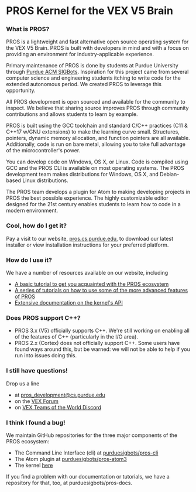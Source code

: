 # PROS Kernel for the VEX V5 Brain

### What is PROS?
PROS is a lightweight and fast alternative open source operating system for the VEX V5 Brain. PROS is built with developers in mind and with a focus on providing an environment for industry-applicable experience.

Primary maintenance of PROS is done by students at Purdue University through [Purdue ACM SIGBots](http://purduesigbots.com). Inspiration for this project came from several computer science and engineering students itching to write code for the extended autonomous period. We created PROS to leverage this opportunity.

All PROS development is open sourced and available for the community to inspect. We believe that sharing source improves PROS through community contributions and allows students to learn by example.

PROS is built using the GCC toolchain and standard C/C++ practices (C11 & C++17 w/GNU extensions) to make the learning curve small. Structures, pointers, dynamic memory allocation, and function pointers are all available. Additionally, code is run on bare metal, allowing you to take full advantage of the microcontroller's power.

You can develop code on Windows, OS X, or Linux. Code is compiled using GCC and the PROS CLI is available on most operating systems. The PROS development team makes distributions for Windows, OS X, and Debian-based Linux distributions.

The PROS team develops a plugin for Atom to making developing projects in PROS the best possible experience. The highly customizable editor designed for the 21st century enables students to learn how to code in a modern environment.

### Cool, how do I get it?
Pay a visit to our website, [pros.cs.purdue.edu](https://pros.cs.purdue.edu), to download our latest installer or view installation instructions for your preferred platform.

### How do I use it?
We have a number of resources available on our website, including
- [A basic tutorial to get you acquainted with the PROS ecosystem](https://pros.cs.purdue.edu/v5/getting-started/new-users.html)
- [A series of tutorials on how to use some of the more advanced features of PROS](https://pros.cs.purdue.edu/v5/tutorials/index.html)
- [Extensive documentation on the kernel's API](https://pros.cs.purdue.edu/v5/api/index.html)

### Does PROS support C++?
- PROS 3.x (V5) officially supports C++. We're still working on enabling all of the features of C++ (particularly in the I/O area).
- PROS 2.x (Cortex) does not officially support C++. Some users have found ways around this, but be warned: we will not be able to help if you run into issues doing this.

### I still have questions!
Drop us a line
- at pros_development@cs.purdue.edu
- on the [VEX Forum](https://www.vexforum.com/index.php/)
- on [VEX Teams of the World Discord](https://discord.gg/xddjWGj)

### I think I found a bug!
We maintain GitHub repositories for the three major components of the PROS ecosystem:
- The Command Line Interface (cli) at [purduesigbots/pros-cli](https://github.com/purduesigbots/pros-cli)
- The Atom plugin at [purduesigbots/pros-atom3](https://github.com/purduesigbots/pros-atom3)
- The kernel [here](https://github.com/purduesigbots/pros)

If you find a problem with our documentation or tutorials, we have a repository for that, too, at purduesigbots/pros-docs.
